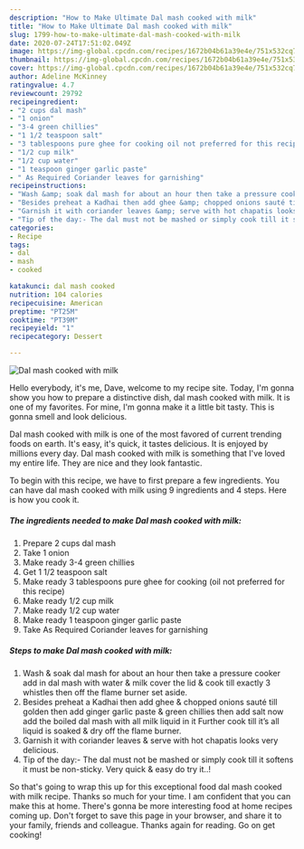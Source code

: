 ```yaml
---
description: "How to Make Ultimate Dal mash cooked with milk"
title: "How to Make Ultimate Dal mash cooked with milk"
slug: 1799-how-to-make-ultimate-dal-mash-cooked-with-milk
date: 2020-07-24T17:51:02.049Z
image: https://img-global.cpcdn.com/recipes/1672b04b61a39e4e/751x532cq70/dal-mash-cooked-with-milk-recipe-main-photo.jpg
thumbnail: https://img-global.cpcdn.com/recipes/1672b04b61a39e4e/751x532cq70/dal-mash-cooked-with-milk-recipe-main-photo.jpg
cover: https://img-global.cpcdn.com/recipes/1672b04b61a39e4e/751x532cq70/dal-mash-cooked-with-milk-recipe-main-photo.jpg
author: Adeline McKinney
ratingvalue: 4.7
reviewcount: 29792
recipeingredient:
- "2 cups dal mash"
- "1 onion"
- "3-4 green chillies"
- "1 1/2 teaspoon salt"
- "3 tablespoons pure ghee for cooking oil not preferred for this recipe"
- "1/2 cup milk"
- "1/2 cup water"
- "1 teaspoon ginger garlic paste"
- " As Required Coriander leaves for garnishing"
recipeinstructions:
- "Wash &amp; soak dal mash for about an hour then take a pressure cooker add in dal mash with water &amp; milk cover the lid &amp; cook till exactly 3 whistles then off the flame burner set aside."
- "Besides preheat a Kadhai then add ghee &amp; chopped onions sauté till golden then add ginger garlic paste &amp; green chillies then add salt now add the boiled dal mash with all milk liquid in it Further cook till it’s all liquid is soaked &amp; dry off the flame burner."
- "Garnish it with coriander leaves &amp; serve with hot chapatis looks very delicious."
- "Tip of the day:- The dal must not be mashed or simply cook till it softens it must be non-sticky. Very quick &amp; easy do try it..!"
categories:
- Recipe
tags:
- dal
- mash
- cooked

katakunci: dal mash cooked 
nutrition: 104 calories
recipecuisine: American
preptime: "PT25M"
cooktime: "PT39M"
recipeyield: "1"
recipecategory: Dessert

---
```



![Dal mash cooked with milk](https://img-global.cpcdn.com/recipes/1672b04b61a39e4e/751x532cq70/dal-mash-cooked-with-milk-recipe-main-photo.jpg)

Hello everybody, it's me, Dave, welcome to my recipe site. Today, I'm gonna show you how to prepare a distinctive dish, dal mash cooked with milk. It is one of my favorites. For mine, I'm gonna make it a little bit tasty. This is gonna smell and look delicious.

Dal mash cooked with milk is one of the most favored of current trending foods on earth. It's easy, it's quick, it tastes delicious. It is enjoyed by millions every day. Dal mash cooked with milk is something that I've loved my entire life. They are nice and they look fantastic.




To begin with this recipe, we have to first prepare a few ingredients. You can have dal mash cooked with milk using 9 ingredients and 4 steps. Here is how you cook it.

<!--inarticleads1-->

##### The ingredients needed to make Dal mash cooked with milk:

1. Prepare 2 cups dal mash
1. Take 1 onion
1. Make ready 3-4 green chillies
1. Get 1 1/2 teaspoon salt
1. Make ready 3 tablespoons pure ghee for cooking (oil not preferred for this recipe)
1. Make ready 1/2 cup milk
1. Make ready 1/2 cup water
1. Make ready 1 teaspoon ginger garlic paste
1. Take  As Required Coriander leaves for garnishing




<!--inarticleads2-->

##### Steps to make Dal mash cooked with milk:

1. Wash &amp; soak dal mash for about an hour then take a pressure cooker add in dal mash with water &amp; milk cover the lid &amp; cook till exactly 3 whistles then off the flame burner set aside.
1. Besides preheat a Kadhai then add ghee &amp; chopped onions sauté till golden then add ginger garlic paste &amp; green chillies then add salt now add the boiled dal mash with all milk liquid in it Further cook till it’s all liquid is soaked &amp; dry off the flame burner.
1. Garnish it with coriander leaves &amp; serve with hot chapatis looks very delicious.
1. Tip of the day:- The dal must not be mashed or simply cook till it softens it must be non-sticky. Very quick &amp; easy do try it..!




So that's going to wrap this up for this exceptional food dal mash cooked with milk recipe. Thanks so much for your time. I am confident that you can make this at home. There's gonna be more interesting food at home recipes coming up. Don't forget to save this page in your browser, and share it to your family, friends and colleague. Thanks again for reading. Go on get cooking!
